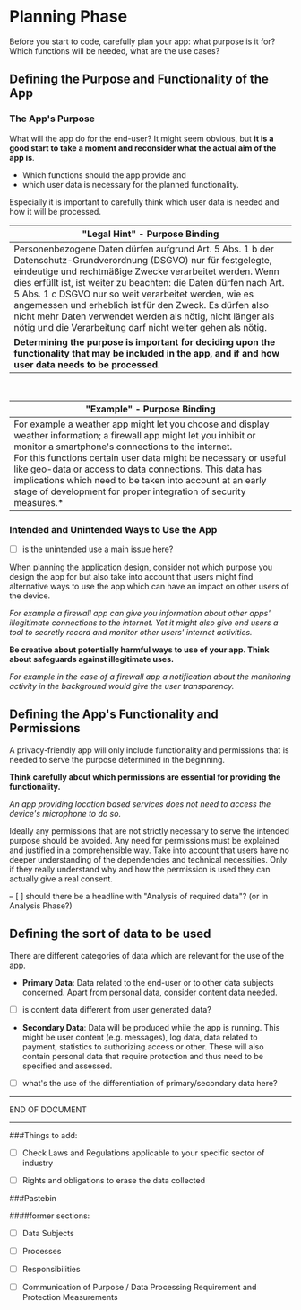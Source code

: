 # Planning Phase

Before you start to code, carefully plan your app: what purpose is it for? Which functions will be needed, what are the use cases?

## Defining the Purpose and Functionality of the App

### The App's Purpose

What will the app do for the end-user? It might seem obvious, but **it is a good start to take a moment and reconsider what the actual aim of the app is**.

- Which functions should the app provide and
- which user data is necessary for the planned functionality.

Especially it is important to carefully think which user data is needed and how it will be processed.



| "Legal Hint" - Purpose Binding  |
|---|
|   Personenbezogene Daten dürfen aufgrund Art. 5 Abs. 1 b der Datenschutz-Grundverordnung (DSGVO) nur für festgelegte, eindeutige und rechtmäßige Zwecke verarbeitet werden. Wenn dies erfüllt ist, ist weiter zu beachten: die Daten dürfen nach Art. 5 Abs. 1 c DSGVO nur so weit verarbeitet werden, wie es angemessen und erheblich ist für den Zweck. Es dürfen also nicht mehr Daten verwendet werden als nötig, nicht länger als nötig und die Verarbeitung darf nicht weiter gehen als nötig. |
|**Determining the purpose is important for deciding upon the functionality that may be included in the app, and if and how user data needs to be processed.**|


<br>

| "Example" - Purpose Binding |
|---|
| For example a weather app might let you choose and display weather information; a firewall app might let you inhibit or monitor a smartphone's connections to the internet. <br> For this functions certain user data might be necessary or useful like geo-data or access to data connections. This data has implications which need to be taken into account at an early stage of development for proper integration of security measures.* |

### Intended and Unintended Ways to Use the App

- [ ] is the unintended use a main issue here?

When planning the application design, consider not which purpose you design the app for but also take into account that users might find alternative ways to use the app which can have an impact on other users of the device.

*For example a firewall app can give you information about other apps' illegitimate connections to the internet. Yet it might also give end users a tool to secretly record and monitor other users' internet activities.*

**Be creative about potentially harmful ways to use of your app. Think about safeguards against illegitimate uses.**

*For example in the case of a firewall app a notification about the monitoring activity in the background would give the user transparency.*

## Defining the App's Functionality and Permissions

A privacy-friendly app will only include functionality and permissions that is needed to serve the purpose determined in the beginning.

**Think carefully about which permissions are essential for providing the functionality.**

*An app providing location based services does not need to access the device's microphone to do so.*

Ideally any permissions that are not strictly necessary to serve the intended purpose should be avoided. Any need for permissions must be explained and justified in a comprehensible way. Take into account that users have no deeper understanding of the dependencies and technical necessities. Only if they really understand why and how the permission is used they can actually give a real consent.

 – [ ] should there be a headline with "Analysis of required data"? (or in Analysis Phase?) 

## Defining the sort of data to be used

There are different categories of data which are relevant for the use of the app.

 - **Primary Data**: Data related to the end-user or to other data subjects concerned. Apart from personal data, consider content data needed.
 - [ ] is content data different from user generated data?

 - **Secondary Data**: Data will be produced while the app is running. This might be user content (e.g. messages), log data, data related to payment, statistics to authorizing access or other. These will also contain personal data that require protection and thus need to be specified and assessed.

 - [ ] what's the use of the differentiation of primary/secondary data here?

---
END OF DOCUMENT

---

###Things to add:
 - [ ] Check Laws and Regulations applicable to your specific sector of industry

 - [ ] Rights and obligations to erase the data collected

###Pastebin

####former sections:

 - [ ] Data Subjects

 - [ ] Processes

 - [ ] Responsibilities

 - [ ] Communication of Purpose / Data Processing Requirement and Protection Measurements



